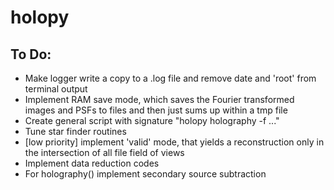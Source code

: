 # holopy

## To Do:
* Make logger write a copy to a .log file and remove date and 'root' from terminal output
* Implement RAM save mode, which saves the Fourier transformed images and PSFs to files and then just sums up within a tmp file
* Create general script with signature "holopy holography -f ..."
* Tune star finder routines
* [low priority] implement 'valid' mode, that yields a reconstruction only in the intersection of all file field of views
* Implement data reduction codes
* For holography() implement secondary source subtraction
